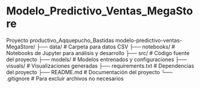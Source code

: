 # Modelo_Predictivo_Ventas_MegaStore
Proyecto productivo_Aqquepucho_Bastidas
modelo-predictivo-ventas-MegaStore/
├── data/                # Carpeta para datos CSV
├── notebooks/           # Notebooks de Jupyter para análisis y desarrollo
├── src/                 # Código fuente del proyecto
├── models/              # Modelos entrenados y configuraciones
├── visuals/             # Visualizaciones generadas
├── requirements.txt     # Dependencias del proyecto
├── README.md            # Documentación del proyecto
└── .gitignore           # Para excluir archivos no necesarios
